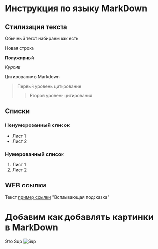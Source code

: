 # Инструкция по языку MarkDown

## Стилизация текста

Обычный текст набираем как есть

Новая строка

**Полужирный**

*Курсив*


Цитирование в Markdown
> Первый уровень цитирование
>> Второй уровень цитирования

## Списки
### Ненумерованный список
* Лист 1
* Лист 2

### Нумерованный список
1. Лист 1
2. Лист 2

## WEB ссылки
Текст [пример ссылки](http.example.com) "Всплывающая подсказка"

# Добавим как добавлять картинки в MarkDown

Это Sup
![Sup](Sup.jpeg)